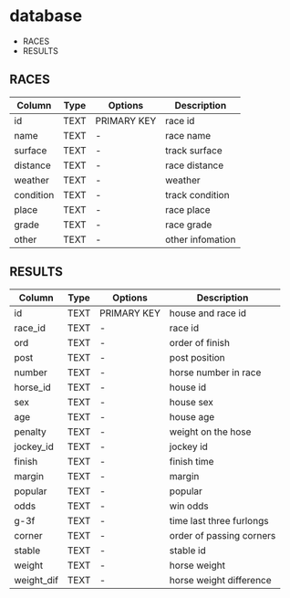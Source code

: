# database

- RACES
- RESULTS

## RACES

| Column    | Type | Options     | Description      |
| ----      | ---- | ----        | ----             |
| id        | TEXT | PRIMARY KEY | race id          |
| name      | TEXT | -           | race name        |
| surface   | TEXT | -           | track surface    |
| distance  | TEXT | -           | race distance    |
| weather   | TEXT | -           | weather          |
| condition | TEXT | -           | track condition  |
| place     | TEXT | -           | race place       |
| grade     | TEXT | -           | race grade       |
| other     | TEXT | -           | other infomation |

## RESULTS

| Column        | Type | Options     | Description              |
| ----          | ---- | ----        | ----                     |
| id            | TEXT | PRIMARY KEY | house and race id        |
| race_id       | TEXT | -           | race id                  |
| ord           | TEXT | -           | order of finish          |
| post          | TEXT | -           | post position            |
| number        | TEXT | -           | horse number in race     |
| horse_id      | TEXT | -           | house id                 |
| sex           | TEXT | -           | house sex                |
| age           | TEXT | -           | house age                |
| penalty       | TEXT | -           | weight on the hose       |
| jockey_id     | TEXT | -           | jockey id                |
| finish        | TEXT | -           | finish time              |
| margin        | TEXT | -           | margin                   |
| popular       | TEXT | -           | popular                  |
| odds          | TEXT | -           | win odds                 |
| g-3f          | TEXT | -           | time last three furlongs |
| corner        | TEXT | -           | order of passing corners |
| stable        | TEXT | -           | stable id                |
| weight        | TEXT | -           | horse weight             |
| weight_dif    | TEXT | -           | horse weight difference   |